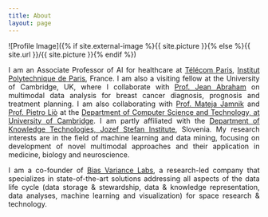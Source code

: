 ```yaml
---
title: About
layout: page
---
```


![Profile Image]({% if site.external-image %}{{ site.picture }}{% else %}{{ site.url }}/{{ site.picture }}{% endif %})

<p style="text-align: justify"> I am an Associate Professor of AI for healthcare at <a href="https://www.telecom-paris.fr/" target="_blank">Télécom Paris</a>, <a href="https://www.ip-paris.fr/" target="_blank">Institut Polytechnique de Paris</a>, France. I am also a visiting fellow at the University of Cambridge, UK, where I collaborate with <a href="https://www.oncology.cam.ac.uk/research/our-research/abraham" target="_blank">Prof. Jean Abraham</a> on multimodal data analysis for breast cancer diagnosis, prognosis and treatment planning. I am also collaborating with <a href="https://www.cl.cam.ac.uk/~mj201" target="_blank">Prof. Mateja Jamnik</a> and <a href="https://www.cl.cam.ac.uk/~pl219/" target="_blank">Prof. Pietro Liò</a> at the <a href="https://www.cst.cam.ac.uk/" target="_blank">Department of Computer Science and Technology, at University of Cambridge</a>. I am partly affiliated with the <a href="http://kt.ijs.si" target="_blank">Department of Knowledge Technologies, Jozef Stefan Institute</a>, Slovenia. My research interests are in the field of machine learning and data mining, focusing on development of novel multimodal approaches and their application in medicine, biology and neuroscience.</p>

<p style="text-align: justify"> I am a co-founder of <a href="https://www.bvlabs.ai" target="_blank">Bias Variance Labs</a>, a research-led company that specializes in state-of-the-art solutions addressing all aspects of the data life cycle (data storage & stewardship, data & knowledge representation, data analyses, machine learning and visualization) for space research & technology.</p>

<!--<h2>Projects</h2>
<ul>
	<li><a href="https://github.com/">Lorem Lorem</a></li>
	<li><a href="https://github.com/">Ipsum Dolor</a></li>
	<li><a href="https://github.com/">Dolor Lorem</a></li>
</ul>-->
